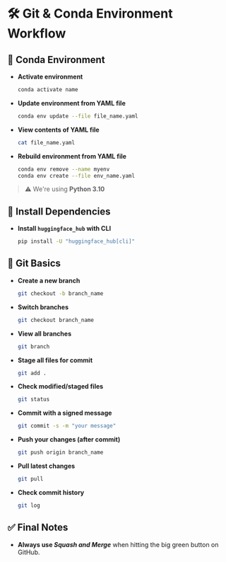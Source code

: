 
# 🛠️ Git & Conda Environment Workflow

## 🔁 Conda Environment

- **Activate environment**  
  ```bash
  conda activate name
  ```

- **Update environment from YAML file**  
  ```bash
  conda env update --file file_name.yaml
  ```

- **View contents of YAML file**  
  ```bash
  cat file_name.yaml
  ```

- **Rebuild environment from YAML file**  
  ```bash
  conda env remove --name myenv
  conda env create --file env_name.yaml
  ```

> ⚠️ We're using **Python 3.10**

## 🧪 Install Dependencies

- **Install `huggingface_hub` with CLI**  
  ```bash
  pip install -U "huggingface_hub[cli]"
  ```

## 🌿 Git Basics

- **Create a new branch**  
  ```bash
  git checkout -b branch_name
  ```

- **Switch branches**  
  ```bash
  git checkout branch_name
  ```

- **View all branches**  
  ```bash
  git branch
  ```

- **Stage all files for commit**  
  ```bash
  git add .
  ```

- **Check modified/staged files**  
  ```bash
  git status
  ```

- **Commit with a signed message**  
  ```bash
  git commit -s -m "your message"
  ```

- **Push your changes (after commit)**  
  ```bash
  git push origin branch_name
  ```

- **Pull latest changes**  
  ```bash
  git pull
  ```

- **Check commit history**  
  ```bash
  git log
  ```

## ✅ Final Notes

- **Always use _Squash and Merge_** when hitting the big green button on GitHub.
